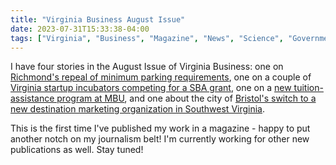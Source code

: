 ```yaml
---
title: "Virginia Business August Issue"
date: 2023-07-31T15:33:38-04:00
tags: ["Virginia", "Business", "Magazine", "News", "Science", "Government", "Startups", "Technology", "Education", "Tourism"]
---
```


I have four stories in the August Issue of Virginia Business: one on [Richmond's repeal of minimum parking requirements](https://www.virginiabusiness.com/article/parking-repeal-gives-developers-space/), one on a couple of [Virginia startup incubators competing for a SBA grant](https://www.virginiabusiness.com/article/virginia-accelerators-vie-for-sba-award/), one on a [new tuition-assistance program at MBU](https://www.virginiabusiness.com/article/mbu-program-makes-college-more-affordable/), and one about the city of [Bristol's switch to a new destination marketing organization in Southwest Virginia](https://www.virginiabusiness.com/article/bristol-makes-tourism-marketing-switch/). 

This is the first time I've published my work in a magazine - happy to put another notch on my journalism belt! I'm currently working for other new publications as well. Stay tuned!
